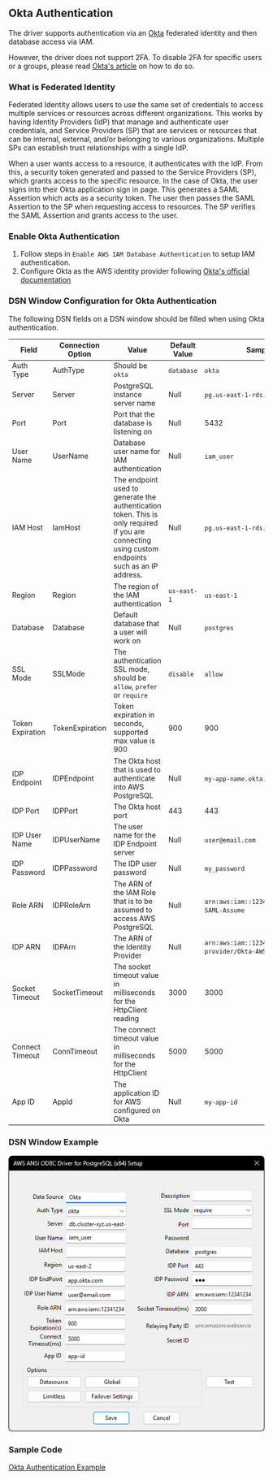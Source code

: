 ## Okta Authentication
The driver supports authentication via an [Okta](https://www.okta.com/) federated identity and then database access via IAM.

However, the driver does not support 2FA. To disable 2FA for specific users or a groups, please read [Okta's article](https://support.okta.com/help/s/article/Exclude-from-OKta-Verify-MFA-user-doesn-t-have-a-phone) on how to do so.

### What is Federated Identity
Federated Identity allows users to use the same set of credentials to access multiple services or resources across different organizations. This works by having Identity Providers (IdP) that manage and authenticate user credentials, and Service Providers (SP) that are services or resources that can be internal, external, and/or belonging to various organizations. Multiple SPs can establish trust relationships with a single IdP.

When a user wants access to a resource, it authenticates with the IdP. From this, a security token generated and passed to the Service Providers (SP), which grants access to the specific resource. In the case of Okta, the user signs into their Okta application sign in page. This generates a SAML Assertion which acts as a security token. The user then passes the SAML Assertion to the SP when requesting access to resources. The SP verifies the SAML Assertion and grants access to the user.

### Enable Okta Authentication
1. Follow steps in `Enable AWS IAM Database Authentication` to setup IAM authentication.
1. Configure Okta as the AWS identity provider following [Okta's official documentation](https://help.okta.com/en-us/content/topics/deploymentguides/aws/aws-deployment.htm)

### DSN Window Configuration for Okta Authentication
The following DSN fields on a DSN window should be filled when using Okta authentication.

| Field            | Connection Option | Value                                                                                                                                             | Default Value | Sample Value                                           |
|------------------|-------------------|---------------------------------------------------------------------------------------------------------------------------------------------------|---------------|--------------------------------------------------------|
| Auth Type        | AuthType          | Should be `okta`                                                                                                                                  | `database`    | `okta`                                                 |
| Server           | Server            | PostgreSQL instance server name                                                                                                                   | Null          | `pg.us-east-1-rds.amazon.com`                          |
| Port             | Port              | Port that the database is listening on                                                                                                            | Null          | 5432                                                   |
| User Name        | UserName          | Database user name for IAM authentication                                                                                                         | Null          | `iam_user`                                             |
| IAM Host         | IamHost           | The endpoint used to generate the authentication token. This is only required if you are connecting using custom endpoints such as an IP address. | Null          | `pg.us-east-1-rds.amazon.com`                          |
| Region           | Region            | The region of the IAM authentication                                                                                                              | `us-east-1`   | `us-east-1`                                            |
| Database         | Database          | Default database that a user will work on                                                                                                         | Null          | `postgres`                                             |
| SSL Mode         | SSLMode           | The authentication SSL mode, should be `allow`, `prefer` or `require`                                                                             | `disable`     | `allow`                                                |
| Token Expiration | TokenExpiration   | Token expiration in seconds, supported max value is 900                                                                                           | 900           | 900                                                    |
| IDP Endpoint     | IDPEndpoint       | The Okta host that is used to authenticate into AWS PostgreSQL                                                                                    | Null          | `my-app-name.okta.com`                                 |
| IDP Port         | IDPPort           | The Okta host port                                                                                                                                | 443           | 443                                                    |
| IDP User Name    | IDPUserName       | The user name for the IDP Endpoint server                                                                                                         | Null          | `user@email.com`                                       |
| IDP Password     | IDPPassword       | The IDP user password                                                                                                                             | Null          | `my_password`                                          |
| Role ARN         | IDPRoleArn        | The ARN of the IAM Role that is to be assumed to access AWS PostgreSQL                                                                            | Null          | `arn:aws:iam::123412341234:role/Okta-SAML-Assume`      |
| IDP ARN          | IDPArn            | The ARN of the Identity Provider                                                                                                                  | Null          | `arn:aws:iam::123412341234:saml-provider/Okta-AWS-IAM` |
| Socket Timeout   | SocketTimeout     | The socket timeout value in milliseconds for the HttpClient reading                                                                               | 3000          | 3000                                                   |
| Connect Timeout  | ConnTimeout       | The connect timeout value in milliseconds for the HttpClient                                                                                      | 5000          | 5000                                                   |
| App ID           | AppId             | The application ID for AWS configured on Okta                                                                                                     | Null          | `my-app-id`                                            |

### DSN Window Example
![DSN window example for Okta authentication](../../img/okta.png)

### Sample Code
[Okta Authentication Example](okta_authentication_sample.cpp)
